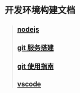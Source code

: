 # 开发环境构建文档

> ## [nodejs](docs/nodejs.md)
>
> ## [git 服务搭建](docs/git-build.md)
>
> ## [git 使用指南](docs/git-guide.md)
>
> ## [vscode](docs/vscode.md)
